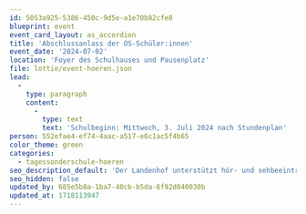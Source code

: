 ```yaml
---
id: 5053a925-5386-450c-9d5e-a1e70b82cfe8
blueprint: event
event_card_layout: as_accordion
title: 'Abschlussanlass der OS-Schüler:innen'
event_date: '2024-07-02'
location: 'Foyer des Schulhauses und Pausenplatz'
file: lottie/event-hoeren.json
lead:
  -
    type: paragraph
    content:
      -
        type: text
        text: 'Schulbeginn: Mittwoch, 3. Juli 2024 nach Stundenplan'
person: 552efae4-ef74-4aac-a517-e6c1ac5f4b65
color_theme: green
categories:
  - tagessonderschule-hoeren
seo_description_default: 'Der Landenhof unterstützt hör- und sehbeeinträchtigte Kinder & Jugendliche in ihrem selbstbestimmten Leben durch Förderung ihrer Fähigkeiten & Entwicklung'
seo_hidden: false
updated_by: 685e5b8a-1ba7-40cb-b5da-6f92d040030b
updated_at: 1718113947
---
```

